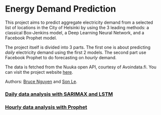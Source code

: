 # Energy Demand Prediction

This project aims to predict aggregate electricity demand from a selected list of locations in the City of Helsinki by using the 3 leading methods: a classical Box-Jenkins model, a Deep Learning Neural Network, and a Facebook Prophet model.

The project itself is divided into 3 parts. The first one is about predicting *daily* electricity demand using the first 2 models. The second part use Facebook Prophet to do forecasting on *hourly* demand.

The data is fetched from the Nuuka open API, courtesy of Avoindata.fi. You can visit the project website [here](https://quan-possible.github.io/energy-demand-prediction).

Authors: [Bruce Nguyen](https://github.com/quan-possible) and [Son Le](https://github.com/SonAlexLe).

### [Daily data analysis with SARIMAX and LSTM](https://quan-possible.github.io/energy-demand-prediction/daily)

### [Hourly data analysis with Prophet](https://quan-possible.github.io/energy-demand-prediction/hourly)
